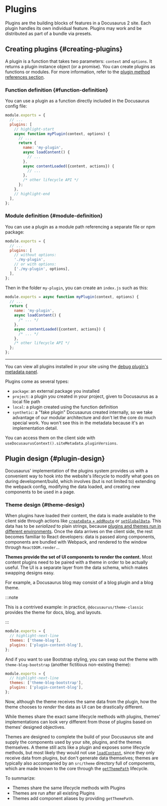 # Plugins

Plugins are the building blocks of features in a Docusaurus 2 site. Each plugin handles its own individual feature. Plugins may work and be distributed as part of a bundle via presets.

## Creating plugins {#creating-plugins}

A plugin is a function that takes two parameters: `context` and `options`. It returns a plugin instance object (or a promise). You can create plugins as functions or modules. For more information, refer to the [plugin method references section](../api/plugin-methods/README.md).

### Function definition {#function-definition}

You can use a plugin as a function directly included in the Docusaurus config file:

```js title="docusaurus.config.js"
module.exports = {
  // ...
  plugins: [
    // highlight-start
    async function myPlugin(context, options) {
      // ...
      return {
        name: 'my-plugin',
        async loadContent() {
          // ...
        },
        async contentLoaded({content, actions}) {
          // ...
        },
        /* other lifecycle API */
      };
    },
    // highlight-end
  ],
};
```

### Module definition {#module-definition}

You can use a plugin as a module path referencing a separate file or npm package:

```js title="docusaurus.config.js"
module.exports = {
  // ...
  plugins: [
    // without options:
    './my-plugin',
    // or with options:
    ['./my-plugin', options],
  ],
};
```

Then in the folder `my-plugin`, you can create an `index.js` such as this:

```js title="my-plugin/index.js"
module.exports = async function myPlugin(context, options) {
  // ...
  return {
    name: 'my-plugin',
    async loadContent() {
      /* ... */
    },
    async contentLoaded({content, actions}) {
      /* ... */
    },
    /* other lifecycle API */
  };
};
```

---

You can view all plugins installed in your site using the [debug plugin's metadata panel](/__docusaurus/debug/metadata).

Plugins come as several types:

- `package`: an external package you installed
- `project`: a plugin you created in your project, given to Docusaurus as a local file path
- `local`: a plugin created using the function definition
- `synthetic`: a "fake plugin" Docusaurus created internally, so we take advantage of our modular architecture and don't let the core do much special work. You won't see this in the metadata because it's an implementation detail.

You can access them on the client side with `useDocusaurusContext().siteMetadata.pluginVersions`.

## Plugin design {#plugin-design}

Docusaurus' implementation of the plugins system provides us with a convenient way to hook into the website's lifecycle to modify what goes on during development/build, which involves (but is not limited to) extending the webpack config, modifying the data loaded, and creating new components to be used in a page.

### Theme design {#theme-design}

When plugins have loaded their content, the data is made available to the client side through actions like [`createData` + `addRoute`](../api/plugin-methods/lifecycle-apis.md#addRoute) or [`setGlobalData`](../api/plugin-methods/lifecycle-apis.md#setGlobalData). This data has to be _serialized_ to plain strings, because [plugins and themes run in different environments](./architecture.md). Once the data arrives on the client side, the rest becomes familiar to React developers: data is passed along components, components are bundled with Webpack, and rendered to the window through `ReactDOM.render`...

**Themes provide the set of UI components to render the content.** Most content plugins need to be paired with a theme in order to be actually useful. The UI is a separate layer from the data schema, which makes swapping designs easy.

For example, a Docusaurus blog may consist of a blog plugin and a blog theme.

:::note

This is a contrived example: in practice, `@docusaurus/theme-classic` provides the theme for docs, blog, and layouts.

:::

```js title="docusaurus.config.js"
module.exports = {
  // highlight-next-line
  themes: ['theme-blog'],
  plugins: ['plugin-content-blog'],
};
```

And if you want to use Bootstrap styling, you can swap out the theme with `theme-blog-bootstrap` (another fictitious non-existing theme):

```js title="docusaurus.config.js"
module.exports = {
  // highlight-next-line
  themes: ['theme-blog-bootstrap'],
  plugins: ['plugin-content-blog'],
};
```

Now, although the theme receives the same data from the plugin, how the theme chooses to _render_ the data as UI can be drastically different.

While themes share the exact same lifecycle methods with plugins, themes' implementations can look very different from those of plugins based on themes' designed objectives.

Themes are designed to complete the build of your Docusaurus site and supply the components used by your site, plugins, and the themes themselves. A theme still acts like a plugin and exposes some lifecycle methods, but most likely they would not use [`loadContent`](../api/plugin-methods/lifecycle-apis.md#loadContent), since they only receive data from plugins, but don't generate data themselves; themes are typically also accompanied by an `src/theme` directory full of components, which are made known to the core through the [`getThemePath`](../api/plugin-methods/extend-infrastructure.md#getThemePath) lifecycle.

To summarize:

- Themes share the same lifecycle methods with Plugins
- Themes are run after all existing Plugins
- Themes add component aliases by providing `getThemePath`.